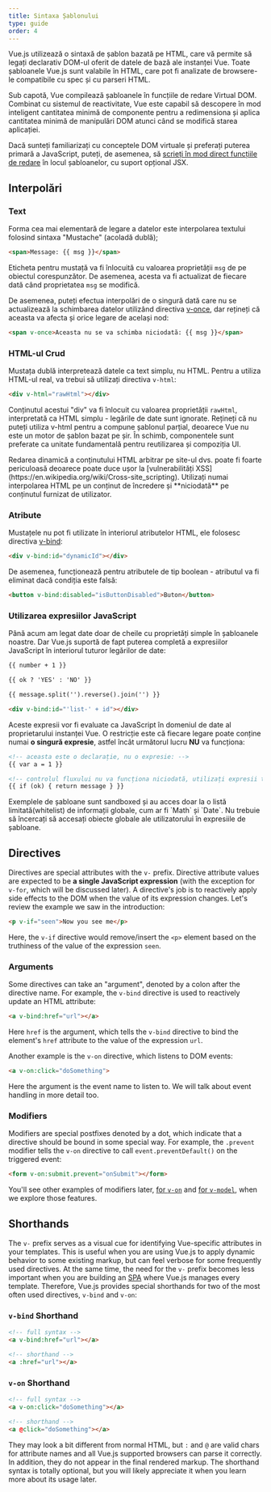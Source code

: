 ```yaml
---
title: Sintaxa Șablonului
type: guide
order: 4
---
```


Vue.js utilizează o sintaxă de șablon bazată pe HTML, care vă permite să legați declarativ DOM-ul oferit de datele de bază ale instanței Vue. Toate șabloanele Vue.js sunt valabile în HTML, care pot fi analizate de browsere-le compatibile cu spec și cu parseri HTML.

Sub capotă, Vue compilează șabloanele în funcțiile de redare Virtual DOM. Combinat cu sistemul de reactivitate, Vue este capabil să descopere în mod inteligent cantitatea minimă de componente pentru a redimensiona și aplica cantitatea minimă de manipulări DOM atunci când se modifică starea aplicației.

Dacă sunteți familiarizați cu conceptele DOM virtuale și preferați puterea primară a JavaScript, puteți, de asemenea, să [scrieți în mod direct funcțiile de redare](render-function.html) în locul șabloanelor, cu suport opțional JSX.

## Interpolări

### Text

Forma cea mai elementară de legare a datelor este interpolarea textului folosind sintaxa "Mustache" (acoladă dublă);

``` html
<span>Message: {{ msg }}</span>
```

Eticheta pentru mustață va fi înlocuită cu valoarea proprietății `msg` de pe obiectul corespunzător. De asemenea, acesta va fi actualizat de fiecare dată când proprietatea `msg` se modifică.

De asemenea, puteți efectua interpolări de o singură dată care nu se actualizează la schimbarea datelor utilizând directiva [v-once](../api/#v-once), dar rețineți că aceasta va afecta și orice legare de același nod:

``` html
<span v-once>Aceasta nu se va schimba niciodată: {{ msg }}</span>
```

### HTML-ul Crud

Mustața dublă interpretează datele ca text simplu, nu HTML. Pentru a utiliza HTML-ul real, va trebui să utilizați directiva `v-html`:

``` html
<div v-html="rawHtml"></div>
```

Conținutul acestui "div" va fi înlocuit cu valoarea proprietății `rawHtml`, interpretată ca HTML simplu - legările de date sunt ignorate. Rețineți că nu puteți utiliza v-html pentru a compune șablonul parțial, deoarece Vue nu este un motor de șablon bazat pe șir. În schimb, componentele sunt preferate ca unitate fundamentală pentru reutilizarea și compoziția UI.


<p class="tip"> Redarea dinamică a conținutului HTML arbitrar pe site-ul dvs. poate fi foarte periculoasă deoarece poate duce ușor la [vulnerabilități XSS](https://en.wikipedia.org/wiki/Cross-site_scripting). Utilizați numai interpolarea HTML pe un conținut de încredere și **niciodată** pe conținutul furnizat de utilizator. </p>

### Atribute

Mustațele nu pot fi utilizate în interiorul atributelor HTML, ele folosesc directiva [v-bind](../api/#v-bind):


``` html
<div v-bind:id="dynamicId"></div>
```
De asemenea, funcționează pentru atributele de tip boolean - atributul va fi eliminat dacă condiția este falsă:

``` html
<button v-bind:disabled="isButtonDisabled">Buton</button>
```

### Utilizarea expresiilor JavaScript

Până acum am legat date doar de cheile cu proprietăți simple în șabloanele noastre. Dar Vue.js suportă de fapt puterea completă a expresiilor JavaScript în interiorul tuturor legărilor de date:

``` html
{{ number + 1 }}

{{ ok ? 'YES' : 'NO' }}

{{ message.split('').reverse().join('') }}

<div v-bind:id="'list-' + id"></div>
```

Aceste expresii vor fi evaluate ca JavaScript în domeniul de date al proprietarului instanței Vue. O restricție este că fiecare legare poate conține numai **o singură expresie**, astfel încât următorul lucru **NU** va funcționa:

``` html
<!-- aceasta este o declarație, nu o expresie: -->
{{ var a = 1 }}

<!-- controlul fluxului nu va funcționa niciodată, utilizați expresii ternare -->
{{ if (ok) { return message } }}
```

<p class="tip">Exemplele de șabloane sunt sandboxed și au acces doar la o listă limitată(whitelist) de informații globale, cum ar fi `Math` și `Date`. Nu trebuie să încercați să accesați obiecte globale ale utilizatorului în expresiile de șabloane.</p>

## Directives

Directives are special attributes with the `v-` prefix. Directive attribute values are expected to be **a single JavaScript expression** (with the exception for `v-for`, which will be discussed later). A directive's job is to reactively apply side effects to the DOM when the value of its expression changes. Let's review the example we saw in the introduction:

``` html
<p v-if="seen">Now you see me</p>
```

Here, the `v-if` directive would remove/insert the `<p>` element based on the truthiness of the value of the expression `seen`.

### Arguments

Some directives can take an "argument", denoted by a colon after the directive name. For example, the `v-bind` directive is used to reactively update an HTML attribute:

``` html
<a v-bind:href="url"></a>
```

Here `href` is the argument, which tells the `v-bind` directive to bind the element's `href` attribute to the value of the expression `url`.

Another example is the `v-on` directive, which listens to DOM events:

``` html
<a v-on:click="doSomething">
```

Here the argument is the event name to listen to. We will talk about event handling in more detail too.

### Modifiers

Modifiers are special postfixes denoted by a dot, which indicate that a directive should be bound in some special way. For example, the `.prevent` modifier tells the `v-on` directive to call `event.preventDefault()` on the triggered event:

``` html
<form v-on:submit.prevent="onSubmit"></form>
```

You'll see other examples of modifiers later, [for `v-on`](events.html#Event-Modifiers) and [for `v-model`](forms.html#Modifiers), when we explore those features.

## Shorthands

The `v-` prefix serves as a visual cue for identifying Vue-specific attributes in your templates. This is useful when you are using Vue.js to apply dynamic behavior to some existing markup, but can feel verbose for some frequently used directives. At the same time, the need for the `v-` prefix becomes less important when you are building an [SPA](https://en.wikipedia.org/wiki/Single-page_application) where Vue.js manages every template. Therefore, Vue.js provides special shorthands for two of the most often used directives, `v-bind` and `v-on`:

### `v-bind` Shorthand

``` html
<!-- full syntax -->
<a v-bind:href="url"></a>

<!-- shorthand -->
<a :href="url"></a>
```

### `v-on` Shorthand

``` html
<!-- full syntax -->
<a v-on:click="doSomething"></a>

<!-- shorthand -->
<a @click="doSomething"></a>
```

They may look a bit different from normal HTML, but `:` and `@` are valid chars for attribute names and all Vue.js supported browsers can parse it correctly. In addition, they do not appear in the final rendered markup. The shorthand syntax is totally optional, but you will likely appreciate it when you learn more about its usage later.
